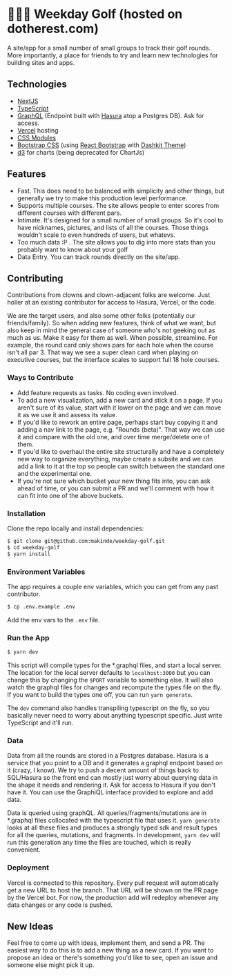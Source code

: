 # 🏌🏾‍♂ Weekday Golf (hosted on dotherest.com)
A site/app for a small number of small groups to track their golf rounds. More importantly, a place for friends to try and learn new technologies for building sites and apps.

## Technologies
- [NextJS](https://nextjs.org/docs/getting-started)
- [TypeScript](https://www.typescriptlang.org/docs)
- [GraphQL](https://graphql.org) (Endpoint built with [Hasura](https://hasura.io/docs/1.0/graphql/core/index.html) atop a Postgres DB). Ask for access.
- [Vercel](https://vercel.com/docs) hosting
- [CSS Modules](https://github.com/css-modules/css-modules)
- [Bootstrap CSS](https://getbootstrap.com/docs/5.0/getting-started/introduction/) (using [React Bootstrap](https://react-bootstrap.github.io/components/alerts) with [Dashkit Theme](https://dashkit.goodthemes.co/docs/components.html))
- [d3](https://github.com/d3/d3/wiki) for charts (being deprecated for ChartJs)

## Features
- Fast. This does need to be balanced with simplicity and other things, but generally we try to make this production level performance.
- Supports multiple courses. The site allows people to enter scores from different courses with different pars.
- Intimate. It's designed for a small number of small groups. So it's cool to have nicknames, pictures, and lists of all the courses. Those things wouldn't scale to even hundreds of users, but whatevs.
- Too much data :P . The site allows you to dig into more stats than you probably want to know about your golf
- Data Entry. You can track rounds directly on the site/app.

## Contributing
Contributions from clowns and clown-adjacent folks are welcome. Just holler at an existing contributor for access to Hasura, Vercel, or the code.

We are the target users, and also some other folks (potentially our friends/family). So when adding new features, think of what we want, but also keep in mind the general case of someone who's not geeking out as much as us. Make it easy for them as well. When possible, streamline. For example, the round card only shows pars for each hole when the course isn't all par 3. That way we see a super clean card when playing on executive courses, but the interface scales to support full 18 hole courses.

### Ways to Contribute
- Add feature requests as tasks. No coding even involved.
- To add a new visualization, add a new card and stick it on a page. If you aren't sure of its value, start with it lower on the page and we can move it as we use it and assess its value.
- If you'd like to rework an entire page, perhaps start buy copying it and adding a nav link to the page, e.g. "Rounds (beta)". That way we can use it and compare with the old one, and over time merge/delete one of them.
- If you'd like to overhaul the entire site structurally and have a completely new way to organize everything, maybe create a subsite and we can add a link to it at the top so people can switch between the standard one and the experimental one.
- If you're not sure which bucket your new thing fits into, you can ask ahead of time, or you can submit a PR and we'll comment with how it can fit into one of the above buckets.

### Installation
Clone the repo locally and install dependencies:
```sh
$ git clone git@github.com:makinde/weekday-golf.git
$ cd weekday-golf
$ yarn install
```
### Environment Variables
The app requires a couple env variables, which you can get from any past contributor.
```sh
$ cp .env.example .env
```
Add the env vars to the `.env` file.

### Run the App
```sh
$ yarn dev
```
This script will compile types for the \*.graphql files, and start a local server.  The location for the local server defaults to `localhost:3000` but you can change this by changing the `$PORT` variable to something else. It will also watch the graphql files for changes and recompute the types file on the fly. If you want to build the types one off, you can run `yarn generate`.

The `dev` command also handles transpiling typescript on the fly, so you basically never need to worry about anything typescript specific. Just write TypeScript and it'll run.

### Data
Data from all the rounds are stored in a Postgres database. Hasura is a service that you point to a DB and it generates a graphql endpoint based on it (crazy, I know). We try to push a decent amount of things back to SQL/Hasura so the front end can mostly just worry about querying data in the shape it needs and rendering it. Ask for access to Hasura if you don't have it. You can use the GraphiQL interface provided to explore and add data.

Data is queried using graphQL. All queries/fragments/mutations are in *.graphql files collocated with the typescript file that uses it. `yarn generate` looks at all these files and produces a strongly typed sdk and result types for all the queries, mutations, and fragments. In development, `yarn dev` will run this generation any time the files are touched, which is really convenient. 

### Deployment
Vercel is connected to this repository. Every pull request will automatically get a new URL to host the branch. That URL will be shown on the PR page by the Vercel bot. For now, the production add will redeploy whenever any data changes or any code is pushed.

## New Ideas
Feel free to come up with ideas, implement them, and send a PR. The easiest way to do this is to add a new thing as a new card. If you want to propose an idea or there's something you'd like to see, open an issue and someone else might pick it up.
